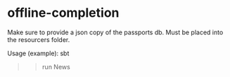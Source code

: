 # offline-completion

Make sure to provide a json copy of the passports db. Must be placed into the resourcers folder.

Usage (example):
sbt
>> run News
